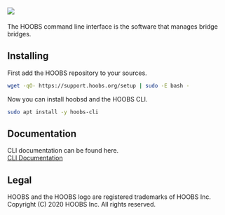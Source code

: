 # ![](https://raw.githubusercontent.com/hoobs-org/HOOBS/master/docs/logo.png)

The HOOBS command line interface is the software that manages bridge bridges.

## Installing
First add the HOOBS repository to your sources.

```sh
wget -qO- https://support.hoobs.org/setup | sudo -E bash -
```

Now you can install hoobsd and the HOOBS CLI.

```sh
sudo apt install -y hoobs-cli
```

## Documentation
CLI documentation can be found here.  
[CLI Documentation](https://github.com/hoobs-org/HOOBS/blob/4.0.8/docs/CLI.md)  

## Legal
HOOBS and the HOOBS logo are registered trademarks of HOOBS Inc. Copyright (C) 2020 HOOBS Inc. All rights reserved.
